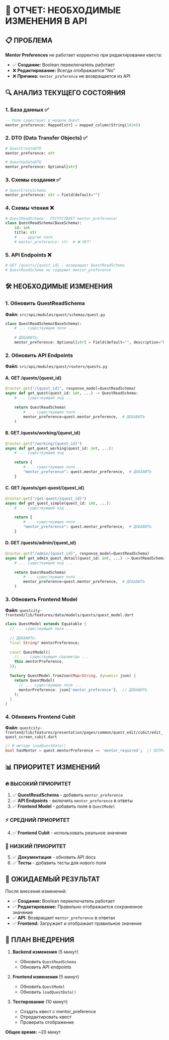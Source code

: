 # 🔧 ОТЧЕТ: НЕОБХОДИМЫЕ ИЗМЕНЕНИЯ В API

## 📋 ПРОБЛЕМА
**Mentor Preferences** не работает корректно при редактировании квеста:
- ✅ **Создание:** Boolean переключатель работает
- ❌ **Редактирование:** Всегда отображается "No" 
- ❌ **Причина:** `mentor_preference` не возвращается из API

## 🔍 АНАЛИЗ ТЕКУЩЕГО СОСТОЯНИЯ

### 1. **База данных** ✅
```sql
-- Поле существует в модели Quest
mentor_preference: Mapped[str] = mapped_column(String(1024))
```

### 2. **DTO (Data Transfer Objects)** ✅
```python
# QuestCreateDTO
mentor_preference: str

# QuestUpdateDTO  
mentor_preference: Optional[str]
```

### 3. **Схемы создания** ✅
```python
# QuestCreteSchema
mentor_preference: str = Field(default="")
```

### 4. **Схемы чтения** ❌
```python
# QuestReadSchema - ОТСУТСТВУЕТ mentor_preference!
class QuestReadSchema(BaseSchema):
    id: int
    title: str
    # ... другие поля
    # mentor_preference: str  # ❌ НЕТ!
```

### 5. **API Endpoints** ❌
```python
# GET /quests/{quest_id} - возвращает QuestReadSchema
# QuestReadSchema не содержит mentor_preference
```

## 🛠️ НЕОБХОДИМЫЕ ИЗМЕНЕНИЯ

### **1. Обновить QuestReadSchema**
**Файл:** `src/api/modules/quest/schemas/quest.py`

```python
class QuestReadSchema(BaseSchema):
    # ... существующие поля ...
    
    # ДОБАВИТЬ:
    mentor_preference: Optional[str] = Field(default="", description="Mentor preference setting")
```

### **2. Обновить API Endpoints**
**Файл:** `src/api/modules/quest/routers/quests.py`

#### **A. GET /quests/{quest_id}**
```python
@router.get("/{quest_id}", response_model=QuestReadSchema)
async def get_quest(quest_id: int, ...) -> QuestReadSchema:
    # ... существующий код ...
    
    return QuestReadSchema(
        # ... существующие поля ...
        mentor_preference=quest.mentor_preference,  # ДОБАВИТЬ
    )
```

#### **B. GET /quests/working/{quest_id}**
```python
@router.get("/working/{quest_id}")
async def get_quest_working(quest_id: int, ...):
    # ... существующий код ...
    
    return {
        # ... существующие поля ...
        "mentor_preference": quest.mentor_preference,  # ДОБАВИТЬ
    }
```

#### **C. GET /quests/get-quest/{quest_id}**
```python
@router.get("/get-quest/{quest_id}")
async def get_quest_simple(quest_id: int, ...):
    # ... существующий код ...
    
    return {
        # ... существующие поля ...
        "mentor_preference": quest.mentor_preference,  # ДОБАВИТЬ
    }
```

#### **D. GET /quests/admin/{quest_id}**
```python
@router.get("/admin/{quest_id}", response_model=QuestReadSchema)
async def get_admin_quest_detail(quest_id: int, ...) -> QuestReadSchema:
    # ... существующий код ...
    
    return QuestReadSchema(
        # ... существующие поля ...
        mentor_preference=quest.mentor_preference,  # ДОБАВИТЬ
    )
```

### **3. Обновить Frontend Model**
**Файл:** `questcity-frontend/lib/features/data/models/quests/quest_model.dart`

```dart
class QuestModel extends Equatable {
  // ... существующие поля ...
  
  // ДОБАВИТЬ:
  final String? mentorPreference;
  
  const QuestModel({
    // ... существующие параметры ...
    this.mentorPreference,
  });
  
  factory QuestModel.fromJson(Map<String, dynamic> json) {
    return QuestModel(
      // ... существующие поля ...
      mentorPreference: json['mentor_preference'],  // ДОБАВИТЬ
    );
  }
}
```

### **4. Обновить Frontend Cubit**
**Файл:** `questcity-frontend/lib/features/presentation/pages/common/quest_edit/cubit/edit_quest_screen_cubit.dart`

```dart
// В методе loadQuestData()
bool hasMentor = quest.mentorPreference == 'mentor_required';  // ИСПРАВИТЬ
```

## 📊 ПРИОРИТЕТ ИЗМЕНЕНИЙ

### **🔥 ВЫСОКИЙ ПРИОРИТЕТ**
1. ✅ **QuestReadSchema** - добавить `mentor_preference`
2. ✅ **API Endpoints** - включить `mentor_preference` в ответы
3. ✅ **Frontend Model** - добавить поле в `QuestModel`

### **⚡ СРЕДНИЙ ПРИОРИТЕТ**
4. ✅ **Frontend Cubit** - использовать реальное значение

### **📝 НИЗКИЙ ПРИОРИТЕТ**
5. ✅ **Документация** - обновить API docs
6. ✅ **Тесты** - добавить тесты для нового поля

## 🎯 ОЖИДАЕМЫЙ РЕЗУЛЬТАТ

После внесения изменений:
- ✅ **Создание:** Boolean переключатель работает
- ✅ **Редактирование:** Правильно отображается сохраненное значение
- ✅ **API:** Возвращает `mentor_preference` в ответах
- ✅ **Frontend:** Загружает и отображает правильное значение

## 🚀 ПЛАН ВНЕДРЕНИЯ

1. **Backend изменения** (5 минут)
   - Обновить `QuestReadSchema`
   - Обновить API endpoints

2. **Frontend изменения** (5 минут)
   - Обновить `QuestModel`
   - Обновить `loadQuestData()`

3. **Тестирование** (10 минут)
   - Создать квест с mentor_preference
   - Отредактировать квест
   - Проверить отображение

**Общее время:** ~20 минут



